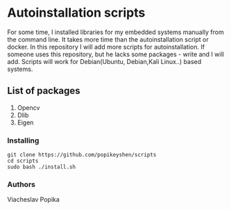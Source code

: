 # Autoinstallation scripts

For some time, I installed libraries for my embedded systems manually from the command line. It takes more time than the autoinstallation script or docker. In this repository I will add more scripts for autoinstallation. If someone uses this repository, but he lacks some packages - write and I will add. Scripts will work for Debian(Ubuntu, Debian,Kali Linux..) based systems.

## List of packages

1. Opencv
2. Dlib
3. Eigen

### Installing


```
git clone https://github.com/popikeyshen/scripts
cd scripts
sudo bash ./install.sh
```

### Authors

Viacheslav Popika
